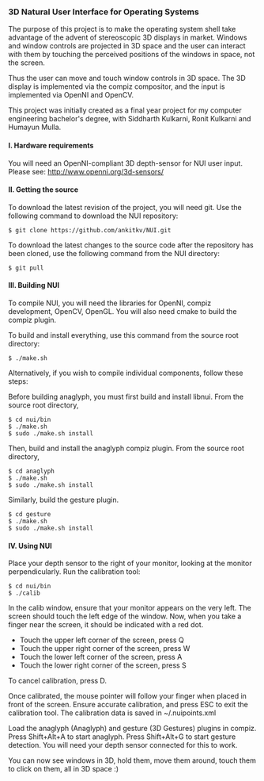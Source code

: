 ### 3D Natural User Interface for Operating Systems

The purpose of this project is to make the operating system shell take advantage of the advent of stereoscopic 3D displays in market. Windows and window controls are projected in 3D space and the user can interact with them by touching the perceived positions of the windows in space, not the screen.

Thus the user can move and touch window controls in 3D space. The 3D display is implemented via the compiz compositor, and the input is implemented via OpenNI and OpenCV.

This project was initially created as a final year project for my computer engineering bachelor's degree, with Siddharth Kulkarni, Ronit Kulkarni and Humayun Mulla.


#### I. Hardware requirements

You will need an OpenNI-compliant 3D depth-sensor for NUI user input.
Please see: http://www.openni.org/3d-sensors/


#### II. Getting the source

To download the latest revision of the project, you will need git. Use the following command to download the NUI repository:

```
$ git clone https://github.com/ankitkv/NUI.git
```

To download the latest changes to the source code after the repository has been cloned, use the following command from the NUI directory:

```
$ git pull
```


#### III. Building NUI

To compile NUI, you will need the libraries for OpenNI, compiz development, OpenCV, OpenGL. You will also need cmake to build the compiz plugin.

To build and install everything, use this command from the source root directory:

```
$ ./make.sh
```

Alternatively, if you wish to compile individual components, follow these steps:

Before building anaglyph, you must first build and install libnui.
From the source root directory,

```
$ cd nui/bin
$ ./make.sh
$ sudo ./make.sh install
```

Then, build and install the anaglyph compiz plugin.
From the source root directory,

```
$ cd anaglyph
$ ./make.sh
$ sudo ./make.sh install
```

Similarly, build the gesture plugin.

```
$ cd gesture
$ ./make.sh
$ sudo ./make.sh install
```


#### IV. Using NUI

Place your depth sensor to the right of your monitor, looking at the monitor perpendicularly. Run the calibration tool:

```
$ cd nui/bin
$ ./calib
```

In the calib window, ensure that your monitor appears on the very left. The screen should touch the left edge of the window.
Now, when you take a finger near the screen, it should be indicated with a red dot.

 * Touch the upper left corner of the screen, press Q
 * Touch the upper right corner of the screen, press W
 * Touch the lower left corner of the screen, press A
 * Touch the lower right corner of the screen, press S

To cancel calibration, press D.

Once calibrated, the mouse pointer will follow your finger when placed in front of the screen.
Ensure accurate calibration, and press ESC to exit the calibration tool. The calibration data is saved in ~/.nuipoints.xml

Load the anaglyph (Anaglyph) and gesture (3D Gestures) plugins in compiz.
Press Shift+Alt+A to start anaglyph.
Press Shift+Alt+G to start gesture detection. You will need your depth sensor connected for this to work.

You can now see windows in 3D, hold them, move them around, touch them to click on them, all in 3D space :)
